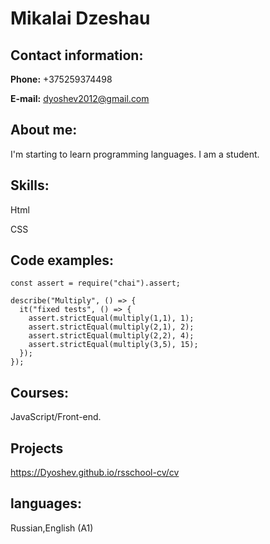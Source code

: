 # Mikalai Dzeshau

## Contact information:

**Phone:** +375259374498

**E-mail:** dyoshev2012@gmail.com

## About me:

I'm starting to learn programming languages. I am a student.

## Skills:

Html

CSS

## Code examples:
```
const assert = require("chai").assert;

describe("Multiply", () => {
  it("fixed tests", () => {
    assert.strictEqual(multiply(1,1), 1);
    assert.strictEqual(multiply(2,1), 2);
    assert.strictEqual(multiply(2,2), 4);
    assert.strictEqual(multiply(3,5), 15);   
  });
});
```

## Courses:

JavaScript/Front-end.

## Projects

https://Dyoshev.github.io/rsschool-cv/cv

## languages:

Russian,English (A1)